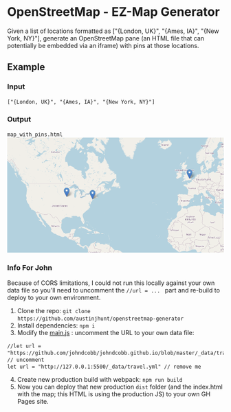 # OpenStreetMap - EZ-Map Generator
Given a list of locations formatted as ["{London, UK}", "{Ames, IA}", "{New York, NY}"], generate an OpenStreetMap pane (an HTML file that can potentially be embedded via an iframe) with pins at those locations.

## Example

### Input 
```
["{London, UK}", "{Ames, IA}", "{New York, NY}"]
```

### Output 
`map_with_pins.html`
![example map generated from input locations](img/example.png)


### Info For John
Because of CORS limitations, I could not run this locally against your own data file so you'll need to uncomment the `//url = ... ` part and re-build to deploy to your own environment. 

1. Clone the repo: `git clone https://github.com/austinjhunt/openstreetmap-generator`
2. Install dependencies: `npm i`
3. Modify the [main.js](main.js) : uncomment the URL to your own data file:

``` 
//let url = "https://github.com/johndcobb/johndcobb.github.io/blob/master/_data/travel.yml"; // uncomment
let url = "http://127.0.0.1:5500/_data/travel.yml" // remove me
```
4. Create new production build with webpack: `npm run build`
5. Now you can deploy that new production `dist` folder (and the index.html with the map; this HTML is using the production JS) to your own GH Pages site. 